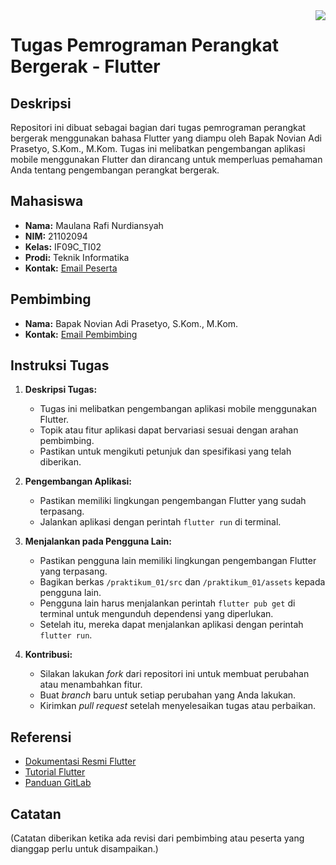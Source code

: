 <img align="right" src="https://visitor-badge.laobi.icu/badge?page_id=termaulmaul/21102094_ti2_ppb2324-2" />

# Tugas Pemrograman Perangkat Bergerak - Flutter 

## Deskripsi

Repositori ini dibuat sebagai bagian dari tugas pemrograman perangkat bergerak menggunakan bahasa Flutter yang diampu oleh Bapak Novian Adi Prasetyo, S.Kom., M.Kom. Tugas ini melibatkan pengembangan aplikasi mobile menggunakan Flutter dan dirancang untuk memperluas pemahaman Anda tentang pengembangan perangkat bergerak.

## Mahasiswa

- **Nama:** Maulana Rafi Nurdiansyah
- **NIM:** 21102094
- **Kelas:** IF09C_TI02
- **Prodi:** Teknik Informatika
- **Kontak:** [Email Peserta](mailto:21102094@ittelkom-pwt.ac.id)

## Pembimbing

- **Nama:** Bapak Novian Adi Prasetyo, S.Kom., M.Kom.
- **Kontak:** [Email Pembimbing](mailto:novian@ittelkom-pwt.ac.id)

## Instruksi Tugas

1. **Deskripsi Tugas:**
   - Tugas ini melibatkan pengembangan aplikasi mobile menggunakan Flutter.
   - Topik atau fitur aplikasi dapat bervariasi sesuai dengan arahan pembimbing.
   - Pastikan untuk mengikuti petunjuk dan spesifikasi yang telah diberikan.

2. **Pengembangan Aplikasi:**
   - Pastikan memiliki lingkungan pengembangan Flutter yang sudah terpasang.
   - Jalankan aplikasi dengan perintah `flutter run` di terminal.

3. **Menjalankan pada Pengguna Lain:**
   - Pastikan pengguna lain memiliki lingkungan pengembangan Flutter yang terpasang.
   - Bagikan berkas `/praktikum_01/src` dan `/praktikum_01/assets` kepada pengguna lain.
   - Pengguna lain harus menjalankan perintah `flutter pub get` di terminal untuk mengunduh dependensi yang diperlukan.
   - Setelah itu, mereka dapat menjalankan aplikasi dengan perintah `flutter run`.

4. **Kontribusi:**
   - Silakan lakukan *fork* dari repositori ini untuk membuat perubahan atau menambahkan fitur.
   - Buat *branch* baru untuk setiap perubahan yang Anda lakukan.
   - Kirimkan *pull request* setelah menyelesaikan tugas atau perbaikan.

## Referensi

- [Dokumentasi Resmi Flutter](https://flutter.dev/docs)
- [Tutorial Flutter](https://flutter.dev/docs/get-started/install)
- [Panduan GitLab](https://docs.gitlab.com/)

## Catatan

(Catatan diberikan ketika ada revisi dari pembimbing atau peserta yang dianggap perlu untuk disampaikan.)

